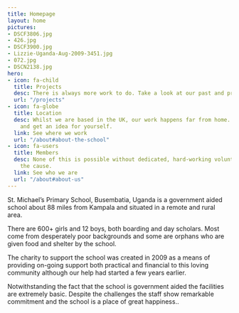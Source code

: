```yaml
---
title: Homepage
layout: home
pictures:
- DSCF3806.jpg
- 426.jpg
- DSCF3900.jpg
- Lizzie-Uganda-Aug-2009-3451.jpg
- 072.jpg
- DSCN2138.jpg
hero:
- icon: fa-child
  title: Projects
  desc: There is always more work to do. Take a look at our past and present projects.
  url: "/projects"
- icon: fa-globe
  title: Location
  desc: Whilst we are based in the UK, our work happens far from home. See the map
    and get an idea for yourself.
  link: See where we work
  url: "/about#about-the-school"
- icon: fa-users
  title: Members
  desc: None of this is possible without dedicated, hard-working volunteers behind
    the cause.
  link: See who we are
  url: "/about#about-us"
---
```

St. Michael’s Primary School, Busembatia, Uganda is a government aided school about 88 miles from Kampala and situated in a remote and rural area.

There are 600+ girls and 12 boys, both boarding and day scholars. Most come from desperately poor backgrounds and some are orphans who are given food and shelter by the school.

The charity to support the school was created in 2009 as a means of providing on-going support both practical and financial to this loving community although our help had started a few years earlier.

Notwithstanding the fact that the school is government aided the facilities are extremely basic. Despite the challenges the staff show remarkable commitment and the school is a place of great happiness..